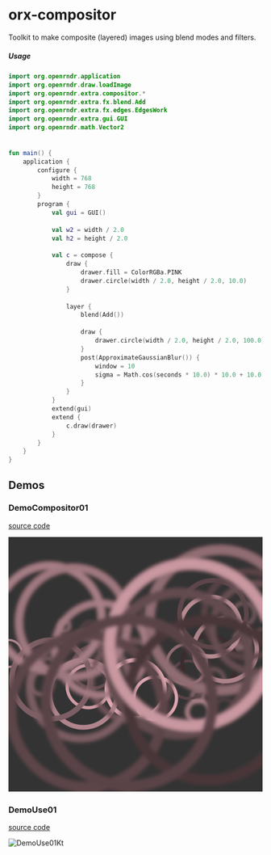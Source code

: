 # orx-compositor

Toolkit to make composite (layered) images using blend modes and filters.

##### Usage

```kotlin
import org.openrndr.application
import org.openrndr.draw.loadImage
import org.openrndr.extra.compositor.*
import org.openrndr.extra.fx.blend.Add
import org.openrndr.extra.fx.edges.EdgesWork
import org.openrndr.extra.gui.GUI
import org.openrndr.math.Vector2


fun main() {
    application {
        configure {
            width = 768
            height = 768
        }
        program {
            val gui = GUI()

            val w2 = width / 2.0
            val h2 = height / 2.0

            val c = compose {
                draw {
                    drawer.fill = ColorRGBa.PINK
                    drawer.circle(width / 2.0, height / 2.0, 10.0)
                }
    
                layer {
                    blend(Add())

                    draw {
                        drawer.circle(width / 2.0, height / 2.0, 100.0)
                    }
                    post(ApproximateGaussianBlur()) {
                        window = 10
                        sigma = Math.cos(seconds * 10.0) * 10.0 + 10.0
                    }
                }
            }
            extend(gui)
            extend {
                c.draw(drawer)
            }
        }
    }
}
```
<!-- __demos__ -->
## Demos
### DemoCompositor01
[source code](src/demo/kotlin/DemoCompositor01.kt)

![DemoCompositor01Kt](https://raw.githubusercontent.com/openrndr/orx/media/orx-compositor/images/DemoCompositor01Kt.png)

### DemoUse01
[source code](src/demo/kotlin/DemoUse01.kt)

![DemoUse01Kt](https://raw.githubusercontent.com/openrndr/orx/media/orx-compositor/images/DemoUse01Kt.png)
